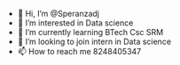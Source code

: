 - 👋 Hi, I’m @Speranzadj
- 👀 I’m interested in Data science 
- 🌱 I’m currently learning BTech Csc SRM
- 💞️ I’m looking to join intern in Data science 
- 📫 How to reach me 8248405347

<!---
Speranzadj/Speranzadj is a ✨ special ✨ repository because its `README.md` (this file) appears on your GitHub profile.
You can click the Preview link to take a look at your changes.
--->

